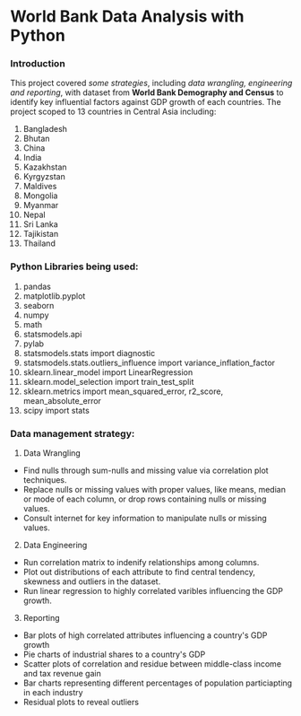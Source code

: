 # World Bank Data Analysis with Python

### Introduction
This project covered *some strategies*, including *data wrangling, engineering and reporting*, with dataset from **World Bank Demography and Census** to identify key influential factors against GDP growth of each countries. The project scoped to 13 countries in Central Asia including:
1. Bangladesh
2. Bhutan
3. China
4. India
5. Kazakhstan
6. Kyrgyzstan
7. Maldives
8. Mongolia
9. Myanmar
10. Nepal
11. Sri Lanka
12. Tajikistan
13. Thailand	


### Python Libraries being used:
1. pandas
2. matplotlib.pyplot
3. seaborn   
4. numpy
5. math
6. statsmodels.api
7. pylab
8. statsmodels.stats import diagnostic
9. statsmodels.stats.outliers_influence import variance_inflation_factor
10. sklearn.linear_model import LinearRegression
11. sklearn.model_selection import train_test_split
12. sklearn.metrics import mean_squared_error, r2_score, mean_absolute_error
13. scipy import stats


### Data management strategy:
1. Data Wrangling 
* Find nulls through sum-nulls and missing value via correlation plot techniques.
* Replace nulls or missing values with proper values, like means, median or mode of each column, or drop rows containing nulls or missing values.
* Consult internet for key information to manipulate nulls or missing values.

2. Data Engineering
* Run correlation matrix to indenify relationships among columns.
* Plot out distributions of each attribute to find central tendency, skewness and outliers in the dataset. 
* Run linear regression to highly correlated varibles influencing the GDP growth.

3. Reporting
* Bar plots of high correlated attributes influencing a country's GDP growth
* Pie charts of industrial shares to a country's GDP
* Scatter plots of correlation and residue between middle-class income and tax revenue gain
* Bar charts representing different percentages of population particiapting in each industry
* Residual plots to reveal outliers
